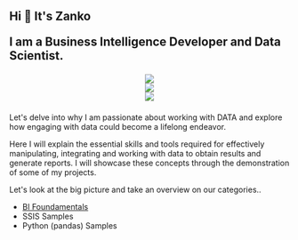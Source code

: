 
<h2 align="left "> 
  Hi 👋 It's Zanko
  
  I am a Business Intelligence Developer and Data Scientist.

  <p align="center">
    <a href="https://skillicons.dev">
      <img src="https://skillicons.dev/icons?i=visualstudio,vscode" />
    </a>
    <br>
    <a href="https://skillicons.dev">
      <img src="https://skillicons.dev/icons?i=aws,azure,postgres,docker,linux" />
    </a>
    <br>
    <a href="https://skillicons.dev">
      <img src="https://skillicons.dev/icons?i=github,py,cs,cpp" />
    </a>
  </p>
</h2>


  Let's delve into why I am passionate about working with DATA and explore how engaging with data could become a lifelong endeavor.

  Here I will explain the essential skills and tools required for effectively manipulating, integrating and working with data to obtain results and generate reports. I will showcase these concepts through the demonstration of some of my projects.


  Let's look at the big picture and take an overview on our categories..
- [BI Foundamentals](../BI-Foundamentls/blob/main/README.md)
- SSIS Samples
- Python (pandas) Samples




<!--
**ZankoMohammadzadeh/ZankoMohammadzadeh** is a ✨ _special_ ✨ repository because its `README.md` (this file) appears on your GitHub profile.

Here are some ideas to get you started:

- 🔭 I’m currently working on ...
- 🌱 I’m currently learning ...
- 👯 I’m looking to collaborate on ...
- 🤔 I’m looking for help with ...
- 💬 Ask me about ...
- 📫 How to reach me: ...
- 😄 Pronouns: ...
- ⚡ Fun fact: ...
-->
